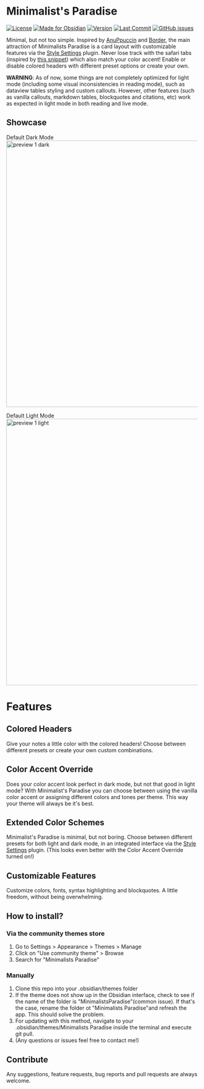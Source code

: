 # Minimalist's Paradise

[![License](https://img.shields.io/badge/license-MIT-474E5C?style=plastic&logo=github&logoColor=white&labelColor=B7BCC9&color=474E5C)](LICENSE) [![Made for Obsidian](https://img.shields.io/badge/made%20for-Obsidian-5E6573?style=plastic&logo=obsidian&logoColor=white&labelColor=979DAA&color=5E6573)](https://obsidian.md) [![Version](https://img.shields.io/badge/dynamic/json?url=https://raw.githubusercontent.com/bellebasso/MinimalistsParadise/main/manifest.json&query=$.version&label=version&style=plastic&logo=git&logoColor=white&colorA=61707F&colorB=787F8D)](https://github.com/bellebasso/MinimalistsParadise/releases) [![Last Commit](https://img.shields.io/github/last-commit/bellebasso/MinimalistsParadise?style=plastic&logo=git&logoColor=white&colorA=4F5867&colorB=979DAA)](https://github.com/bellebasso/MinimalistsParadise/commits/main) [![GitHub issues](https://img.shields.io/github/issues/bellebasso/MinimalistsParadise?style=plastic&logo=github&logoColor=white&colorA=3D4450&colorB=B7BCC9)](https://github.com/bellebasso/MinimalistsParadise/issues)




Minimal, but not too simple. Inspired by [AnuPpuccin](https://github.com/AnubisNekhet/AnuPpuccin) and [Border](https://github.com/Akifyss/obsidian-border), the main attraction of Minimalists Paradise is a card layout with customizable features via the [Style Settings](https://github.com/mgmeyers/obsidian-style-settings) plugin. Never lose track with the safari tabs (inspired by [this snippet](https://github.com/gavinmn/obsidian-theme/blob/main/safaritabs.css)) which also match your color accent! Enable or disable colored headers with different preset options or create your own.

**WARNING**: As of now, some things are not completely optimized for light mode (including some visual inconsistencies in reading mode), such as dataview tables styling and custom callouts. However, other features (such as vanilla callouts, markdown tables, blockquotes and citations, etc) work as expected in light mode in both reading and live mode.

## Showcase
Default Dark Mode
<img width="700" alt="preview 1 dark" src="https://github.com/user-attachments/assets/2d03b7eb-8fb6-4de7-9616-aa93f7d06880" />

Default Light Mode
<img width="700" alt="preview 1 light" src="https://github.com/user-attachments/assets/73cd326e-3e53-40a5-878e-aa76fa5775ec" />

# Features
## Colored Headers
Give your notes a little color with the colored headers! Choose between different presets or create your own custom combinations.

## Color Accent Override
Does your color accent look perfect in dark mode, but not that good in light mode? With Minimalist's Paradise you can choose between using the vanilla color accent or assigning different colors and tones per theme. This way your theme will always be it's best.

## Extended Color Schemes
Minimalist's Paradise is minimal, but not boring. Choose between different presets for both light and dark mode, in an integrated interface via the [Style Settings](https://github.com/mgmeyers/obsidian-style-settings) plugin. (This looks even better with the Color Accent Override turned on!)

## Customizable Features
Customize colors, fonts, syntax highlighting and blockquotes. A little freedom, without being overwhelming.

## How to install?
### Via the community themes store
1. Go to Settings > Appearance > Themes > Manage
2. Click on "Use community theme" > Browse
3. Search for "Minimalists Paradise"
### Manually
1. Clone this repo into your .obsidian/themes folder
2. If the theme does not show up in the Obsidian interface, check to see if the name of the folder is "MinimalistsParadise"(common issue). If that's the case, rename the folder ot "Minimalists Paradise"and refresh the app. This should solve the problem.
3. For updating with this method, navigate to your .obsidian/themes/Minimalists Paradise inside the terminal and execute git pull.
4. (Any questions or issues feel free to contact me!)

## Contribute
Any suggestions, feature requests, bug reports and pull requests are always welcome.
